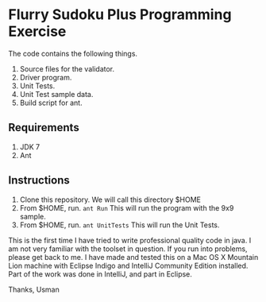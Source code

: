 Flurry Sudoku Plus Programming Exercise
=======================================

The code contains the following things.

1. Source files for the validator.
2. Driver program.
3. Unit Tests.
4. Unit Test sample data.
5. Build script for ant.

Requirements
------------
1. JDK 7
2. Ant

Instructions
------------
1. Clone this repository. We will call this directory $HOME
2. From $HOME, run.
   ```ant Run```
   This will run the program with the 9x9 sample.
3. From $HOME, run.
   ```ant UnitTests```
   This will run the Unit Tests.

This is the first time I have tried to write professional quality code in java. I am not very familiar with the toolset in question. If you run into problems, please get back to me. I have made and tested this on a Mac OS X Mountain Lion machine with Eclipse Indigo and IntelliJ Community Edition installed. Part of the work was done in IntelliJ, and part in Eclipse.

Thanks,
Usman
